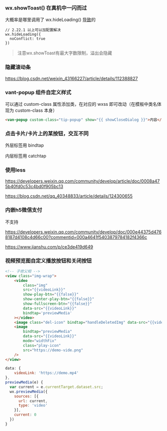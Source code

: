 ### wx.showToast() 在真机中一闪而过

大概率是哪里调用了 wx.hideLoading() [导致](https://developers.weixin.qq.com/miniprogram/dev/api/ui/interaction/wx.hideLoading.html)的

```react
// 2.22.1 以上可以加配置解决
wx.hideLoading({
  noConflict: true
})
```

> 注意wx.showToast有最大字数限制，溢出会隐藏



### 隐藏滚动条

https://blog.csdn.net/weixin_43166227/article/details/112388827



### vant-popup 组件自定义样式

可以通过 custom-class 属性添加类，在对应的 wxss 即可改动（在模板中类名体现为 custom-class 本身）

```html
<van-popup custom-class="tip-popup" show="{{ showCloseDialog }}">内容</van-popup>
```



### 点击卡片/卡片上的某按钮，交互不同

外层标签用 bindtap

内层标签用 catchtap



### 使用less

https://developers.weixin.qq.com/community/develop/article/doc/0008a475b40fd0c53c4bd0f905bc13

https://blog.csdn.net/qq_40348833/article/details/124300655



### 内嵌h5微信支付

不支持

https://developers.weixin.qq.com/community/develop/doc/000e44375d4768187d4108c4d66c00?commentid=000a4641f5403879784182f4366c

https://www.jianshu.com/p/ce3de419d649



### 视频预览图自定义播放按钮和关闭按钮

```html
<!-- 子绝父相 -->
<view class="img-wrap">
    <video
        class="img"
        src="{{videoLink}}"
        show-play-btn="{{false}}"
        show-center-play-btn="{{false}}"
        show-fullscreen-btn="{{false}}"
        data-src="{{videoLink}}"
        bindtap='previewMedia'
    ></video>
    <image class="del-icon" bindtap="handleDeletedImg" data-src="{{videoLink}}" src="https://demo-close.png"></image>
    <image
        bindtap="previewMedia"
        data-src="{{videoLink}}"
        mode="widthFix"
        class="play-icon"
        src="https://demo-vide.png"
    />
</view>
```

```javascript
data: {
    videoLink: 'https://demo.mp4'
},
previewMedia(e) {
  var current = e.currentTarget.dataset.src;
  wx.previewMedia({
    sources: [{
      url: current,
      type: 'video'
    }],
    current: 0
  })
}
```

